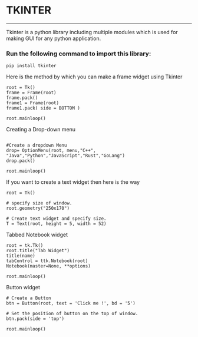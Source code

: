 <!-- commented in the old readme ... has to be added -->
# **TKINTER**
***

Tkinter is a python library including multiple modules which is used for making GUI for any python application.

### Run the following command to import this library:
```
pip install tkinter
```

Here is the method by  which you can make a frame widget using Tkinter
```
root = Tk()
frame = Frame(root)
frame.pack()
frame1 = Frame(root)
frame1.pack( side = BOTTOM )

root.mainloop()
```
Creating a Drop-down menu
```

#Create a dropdown Menu
drop= OptionMenu(root, menu,"C++", "Java","Python","JavaScript","Rust","GoLang")
drop.pack()

root.mainloop()
```
If you want to create a text widget then here is the way
```
root = Tk()
 
# specify size of window.
root.geometry("250x170")
 
# Create text widget and specify size.
T = Text(root, height = 5, width = 52)
```
 Tabbed Notebook  widget
```
root = tk.Tk()
root.title("Tab Widget")
title(name)
tabControl = ttk.Notebook(root)
Notebook(master=None, **options)

root.mainloop()
```
 Button widget

```
# Create a Button
btn = Button(root, text = 'Click me !', bd = '5')
 
# Set the position of button on the top of window.  
btn.pack(side = 'top')   
 
root.mainloop()
```


